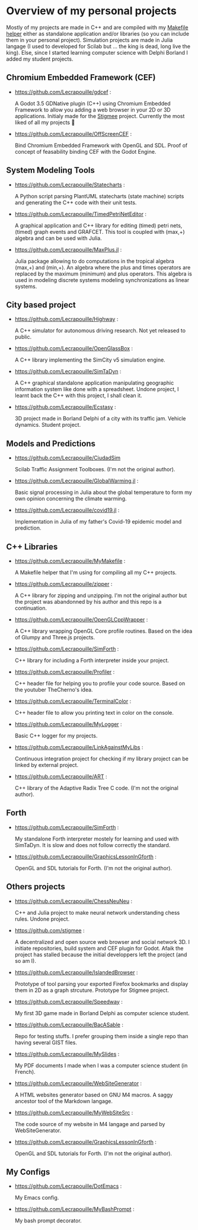 # Overview of my personal projects

Mostly of my projects are made in C++ and are compiled with my [Makefile helper](https://github.com/Lecrapouille/MyMakefile)
either as standalone application and/or libraries (so you can include them in your personal project). Simulation projects are made in Julia langage (I used to developed for Scilab but ... the king is dead, long live the king). Else, since I started learning computer science with Delphi Borland I added my student projects.

## Chromium Embedded Framework (CEF)

- https://github.com/Lecrapouille/gdcef : 

  A Godot 3.5 GDNative plugin (C++) using Chromium Embedded Framework to allow you adding a web browser
  in your 2D or 3D applications. Initialy made for the [Stigmee](https://github.com/stigmee) project.
  Currently the most liked of all my projects 👋

- https://github.com/Lecrapouille/OffScreenCEF :

  Bind Chromium Embedded Framework with OpenGL and SDL. Proof of concept of feasability binding CEF with
  the Godot Engine.

## System Modeling Tools

- https://github.com/Lecrapouille/Statecharts :

  A Python script parsing PlantUML statecharts (state machine) scripts and generating the C++ code with
  their unit tests.

- https://github.com/Lecrapouille/TimedPetriNetEditor :

  A graphical application and C++ library for editing (timed) petri nets, (timed) graph events
  and GRAFCET. This tool is coupled with (max,+) algebra and can be used with Julia.

- https://github.com/Lecrapouille/MaxPlus.jl :

  Julia package allowing to do computations in the tropical algebra (max,+) and (min,+). An algebra where
  the plus and times operators are replaced by the maximum (minimum) and plus operators. This algebra is 
  used in modeling discrete systems modeling synchronizations as linear systems.

## City based project

- https://github.com/Lecrapouille/Highway :

  A C++ simulator for autonomous driving research. Not yet released to public.

- https://github.com/Lecrapouille/OpenGlassBox :

  A C++ library implementing the SimCity v5 simulation engine.

- https://github.com/Lecrapouille/SimTaDyn :

  A C++ graphical standalone application manipulating geographic information system like done with a spreadsheet.
  Undone project, I learnt back the C++ with this project, I shall clean it.

- https://github.com/Lecrapouille/Ecstasy :

  3D project made in Borland Delphi of a city with its traffic jam. Vehicle dynamics. Student project.

## Models and Predictions

- https://github.com/Lecrapouille/CiudadSim

  Scilab Traffic Assignment Toolboxes. (I'm not the original author).

- https://github.com/Lecrapouille/GlobalWarming.jl :

  Basic signal processing in Julia about the global temperature to form my own opinion concerning the climate warming.

- https://github.com/Lecrapouille/covid19.jl :

  Implementation in Julia of my father's Covid-19 epidemic model and prediction.

## C++ Libraries

- https://github.com/Lecrapouille/MyMakefile :

  A Makefile helper that I'm using for compiling all my C++ projects.

- https://github.com/Lecrapouille/zipper :

  A C++ library for zipping and unzipping. I'm not the original author but the project was
  abandonned by his author and this repo is a continuation.

- https://github.com/Lecrapouille/OpenGLCppWrapper :

  A C++ library wrapping OpenGL Core profile routines. Based on the idea of Glumpy and Three.js
  projects.

- https://github.com/Lecrapouille/SimForth :

  C++ library for including a Forth interpreter inside your project.

- https://github.com/Lecrapouille/Profiler :

  C++ header file for helping you to profile your code source. Based on the youtuber TheCherno's idea.

- https://github.com/Lecrapouille/TerminalColor :

  C++ header file to allow you printing text in color on the console.

- https://github.com/Lecrapouille/MyLogger :

  Basic C++ logger for my projects.

- https://github.com/Lecrapouille/LinkAgainstMyLibs :

  Continuous integration project for checking if my library project can
  be linked by external project.

- https://github.com/Lecrapouille/ART :

  C++ library of the Adaptive Radix Tree C code. (I'm not the original author). 

## Forth

- https://github.com/Lecrapouille/SimForth :

  My standalone Forth interpreter mostely for learning and used with SimTaDyn.
  It is slow and does not follow correctly the standard.

- https://github.com/Lecrapouille/GraphicsLessonInGforth :

  OpenGL and SDL tutorials for Forth. (I'm not the original author).

## Others projects

- https://github.com/Lecrapouille/ChessNeuNeu :

  C++ and Julia project to make neural network understanding chess rules.
  Undone project.

- https://github.com/stigmee :

  A decentralized and open source web browser and social network 3D.
  I initiate repositories, build system and CEF plugin for Godot. Afaik
  the project has stalled because the initial developpers left the project
  (and so am I).

- https://github.com/Lecrapouille/IslandedBrowser :

  Prototype of tool parsing your exported Firefox bookmarks and
  display them in 2D as a graph strcuture. Prototype for Stigmee project.

- https://github.com/Lecrapouille/Speedway :

  My first 3D game made in Borland Delphi as computer science student.

- https://github.com/Lecrapouille/BacASable :

  Repo for testing stuffs. I prefer grouping them inside a single repo
  than having several GIST files.

- https://github.com/Lecrapouille/MySlides :

  My PDF documents I made when I was a computer science student (in French).

- https://github.com/Lecrapouille/WebSiteGenerator :

  A HTML websites generator based on GNU M4 macros. A saggy ancestor tool of the Markdown langage.

- https://github.com/Lecrapouille/MyWebSiteSrc :

  The code source of my website in M4 langage and parsed by WebSiteGenerator.

- https://github.com/Lecrapouille/GraphicsLessonInGforth :

  OpenGL and SDL tutorials for Forth. (I'm not the original author).

## My Configs

- https://github.com/Lecrapouille/DotEmacs :

  My Emacs config.

- https://github.com/Lecrapouille/MyBashPrompt :

  My bash prompt decorator.
